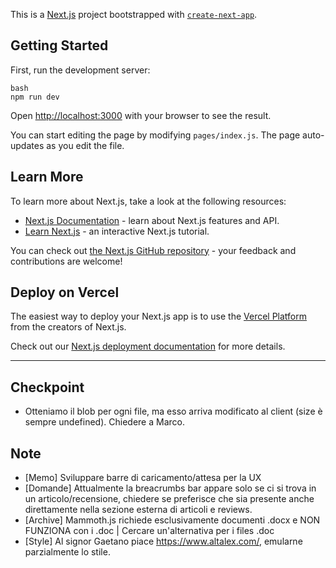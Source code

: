 This is a [Next.js](https://nextjs.org/) project bootstrapped with [`create-next-app`](https://github.com/vercel/next.js/tree/canary/packages/create-next-app).

## Getting Started

First, run the development server:

```
bash
npm run dev
```

Open [http://localhost:3000](http://localhost:3000) with your browser to see the result.

You can start editing the page by modifying `pages/index.js`. The page auto-updates as you edit the file.

## Learn More

To learn more about Next.js, take a look at the following resources:

- [Next.js Documentation](https://nextjs.org/docs) - learn about Next.js features and API.
- [Learn Next.js](https://nextjs.org/learn) - an interactive Next.js tutorial.

You can check out [the Next.js GitHub repository](https://github.com/vercel/next.js/) - your feedback and contributions are welcome!

## Deploy on Vercel

The easiest way to deploy your Next.js app is to use the [Vercel Platform](https://vercel.com/import?utm_medium=default-template&filter=next.js&utm_source=create-next-app&utm_campaign=create-next-app-readme) from the creators of Next.js.

Check out our [Next.js deployment documentation](https://nextjs.org/docs/deployment) for more details.
___________________________________________

## Checkpoint
- Otteniamo il blob per ogni file, ma esso arriva modificato al client (size è sempre undefined). Chiedere a Marco.

## Note
- [Memo] Sviluppare barre di caricamento/attesa per la UX
- [Domande] Attualmente la breacrumbs bar appare solo se ci si trova in un articolo/recensione, chiedere se preferisce che sia presente anche direttamente nella sezione esterna di articoli e reviews.
- [Archive] Mammoth.js richiede esclusivamente documenti .docx e NON FUNZIONA con i .doc | Cercare un'alternativa per i files .doc
- [Style] Al signor Gaetano piace https://www.altalex.com/, emularne parzialmente lo stile.
